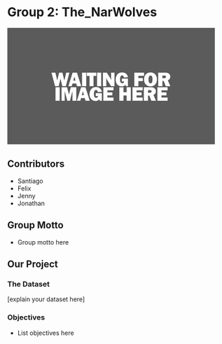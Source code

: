 # Group 2: The_NarWolves

![group_logo](../images/placeholder_image.jpg)


## Contributors
 - Santiago 
 - Felix 
 - Jenny
- Jonathan
## Group Motto
-  Group motto here

## Our Project

### The Dataset
[explain your dataset here]

### Objectives
- List objectives here


